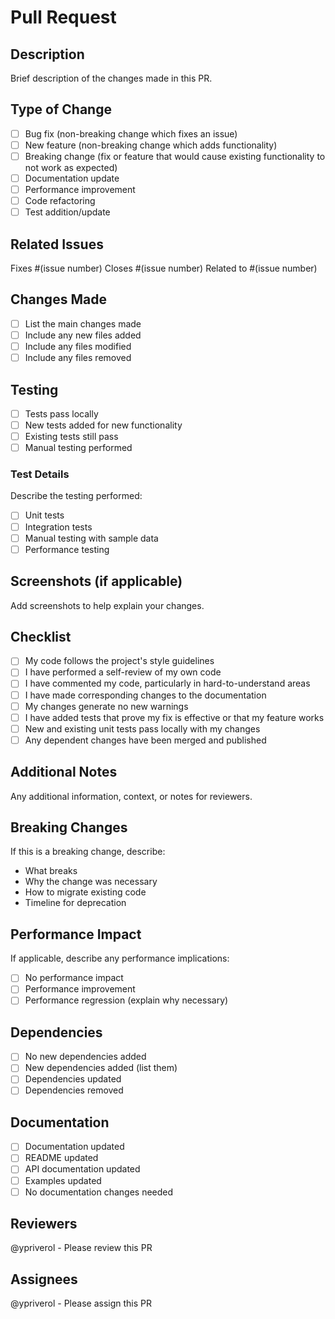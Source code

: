 # Pull Request

## Description

Brief description of the changes made in this PR.

## Type of Change

- [ ] Bug fix (non-breaking change which fixes an issue)
- [ ] New feature (non-breaking change which adds functionality)
- [ ] Breaking change (fix or feature that would cause existing functionality to not work as expected)
- [ ] Documentation update
- [ ] Performance improvement
- [ ] Code refactoring
- [ ] Test addition/update

## Related Issues

Fixes #(issue number)
Closes #(issue number)
Related to #(issue number)

## Changes Made

- [ ] List the main changes made
- [ ] Include any new files added
- [ ] Include any files modified
- [ ] Include any files removed

## Testing

- [ ] Tests pass locally
- [ ] New tests added for new functionality
- [ ] Existing tests still pass
- [ ] Manual testing performed

### Test Details

Describe the testing performed:
- [ ] Unit tests
- [ ] Integration tests
- [ ] Manual testing with sample data
- [ ] Performance testing

## Screenshots (if applicable)

Add screenshots to help explain your changes.

## Checklist

- [ ] My code follows the project's style guidelines
- [ ] I have performed a self-review of my own code
- [ ] I have commented my code, particularly in hard-to-understand areas
- [ ] I have made corresponding changes to the documentation
- [ ] My changes generate no new warnings
- [ ] I have added tests that prove my fix is effective or that my feature works
- [ ] New and existing unit tests pass locally with my changes
- [ ] Any dependent changes have been merged and published

## Additional Notes

Any additional information, context, or notes for reviewers.

## Breaking Changes

If this is a breaking change, describe:
- What breaks
- Why the change was necessary
- How to migrate existing code
- Timeline for deprecation

## Performance Impact

If applicable, describe any performance implications:
- [ ] No performance impact
- [ ] Performance improvement
- [ ] Performance regression (explain why necessary)

## Dependencies

- [ ] No new dependencies added
- [ ] New dependencies added (list them)
- [ ] Dependencies updated
- [ ] Dependencies removed

## Documentation

- [ ] Documentation updated
- [ ] README updated
- [ ] API documentation updated
- [ ] Examples updated
- [ ] No documentation changes needed

## Reviewers

@ypriverol - Please review this PR

## Assignees

@ypriverol - Please assign this PR
